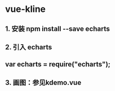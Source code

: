 # vue-kline

## 1. 安装 npm install --save echarts 

## 2. 引入 echarts
  ## var echarts = require("echarts");

## 3. 画图：参见kdemo.vue


